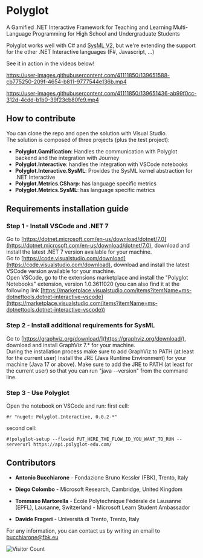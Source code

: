 # Polyglot

A Gamified .NET Interactive Framework for Teaching and Learning Multi-Language Programming for High School and Undergraduate Students

Polyglot works well with C# and [SysML V2](https://www.omgsysml.org/SysML-2.htm), but we're extending the support for the other .NET Interactive languages (F#, Javascript, ...)

See it in action in the videos below!




https://user-images.githubusercontent.com/41111850/139651588-cb775250-209f-4654-b811-9777544e136b.mp4




https://user-images.githubusercontent.com/41111850/139651436-ab99f0cc-312d-4cdd-b1b0-39f23cb80fe9.mp4



## How to contribute

You can clone the repo and open the solution with Visual Studio.  
The solution is composed of three projects (plus the test project):

- **Polyglot.Gamification**: Handles the communication with Polyglot backend and the integration with Journey
- **Polyglot.Interactive**: handles the integration with VSCode notebooks
- **Polyglot.Interactive.SysML**: Provides the SysML kernel abstraction for .NET Interactive
- **Polyglot.Metrics.CSharp**: has language specific metrics
- **Polyglot.Metrics.SysML**: has language specific metrics

## Requirements installation guide
### Step 1 - Install VSCode and .NET 7
Go to [https://dotnet.microsoft.com/en-us/download/dotnet/7.0](https://dotnet.microsoft.com/en-us/download/dotnet/7.0), download and install the latest .NET 7 version available for your machine.  
Go to [https://code.visualstudio.com/download](https://code.visualstudio.com/download), download and install the latest VSCode version available for your machine.  
Open VSCode, go to the extensions marketplace and install the "Polyglot Notebooks" extension, version 1.0.3611020 (you can also find it at the following link [https://marketplace.visualstudio.com/items?itemName=ms-dotnettools.dotnet-interactive-vscode](https://marketplace.visualstudio.com/items?itemName=ms-dotnettools.dotnet-interactive-vscode))

### Step 2 - Install additional requirements for SysML
Go to [https://graphviz.org/download/](https://graphviz.org/download/), download and install GraphViz 7.* for your machine.  
During the installation process make sure to add GraphViz to PATH (at least for the current user)
Install the JRE (Java Runtime Environment) for your machine (Java 17 or above). Make sure to add the JRE to PATH (at least for the current user) so that you can run "java --version" from the command line.

### Step 3 - Use Polyglot
Open the notebook on VSCode and run:
first cell:
```
#r "nuget: Polyglot.Interactive, 0.0.2-*"
```
second cell:
```
#!polyglot-setup --flowid PUT_HERE_THE_FLOW_ID_YOU_WANT_TO_RUN --serverurl https://api.polyglot-edu.com/
```

## Contributors

- **Antonio Bucchiarone** - Fondazione Bruno Kessler (FBK), Trento, Italy

- **Diego Colombo** - Microsoft Research, Cambridge, United Kingdom

- **Tommaso Martorella** - École Polytechnique Fédérale de Lausanne (EPFL), Lausanne, Switzerland - Microsoft Learn Student Ambassador

- **Davide Frageri** - Università di Trento, Trento, Italy

For any information, you can contact us by writing an email to bucchiarone@fbk.eu

![Visitor Count](https://profile-counter.glitch.me/{antbucc}/count.svg)
